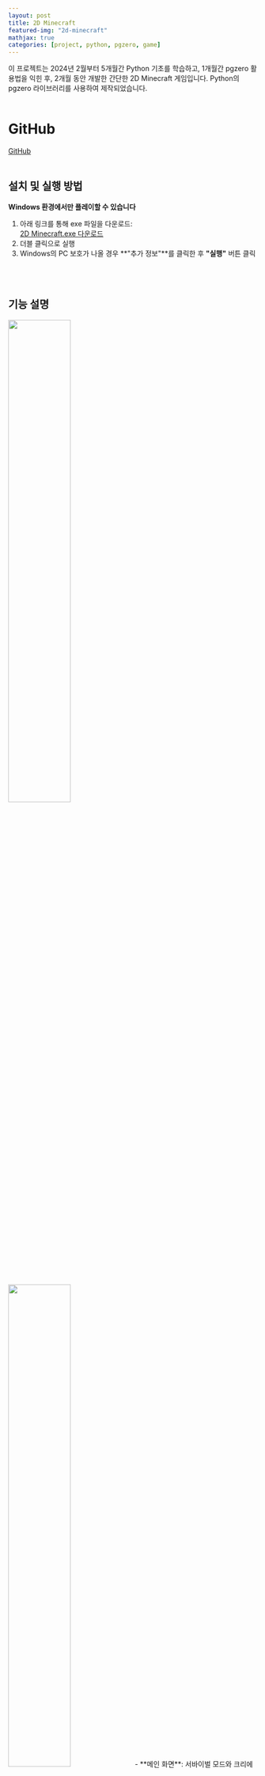 ```yaml
---
layout: post
title: 2D Minecraft
featured-img: "2d-minecraft"
mathjax: true
categories: [project, python, pgzero, game]
---
```


이 프로젝트는 2024년 2월부터 5개월간 Python 기초를 학습하고, 1개월간 pgzero 활용법을 익힌 후, 2개월 동안 개발한 간단한 2D Minecraft 게임입니다. Python의 pgzero 라이브러리를 사용하여 제작되었습니다.
<br>
<br>

# GitHub
<a href="https://github.com/peoplegentle/2D-Minecraft" target="_blank">GitHub</a>
<br>
<br>

## 설치 및 실행 방법
**Windows 환경에서만 플레이할 수 있습니다**
1. 아래 링크를 통해 exe 파일을 다운로드:   
<a href="https://github.com/peoplegentle/2D-Minecraft/releases/download/v1.0.0/2D.Minecraft.exe">2D Minecraft.exe 다운로드</a>
2. 더블 클릭으로 실행
3. Windows의 PC 보호가 나올 경우 **"추가 정보"**를 클릭한 후 **"실행"** 버튼 클릭 
<br>
<br>


## 기능 설명
<img width="50%" src="https://github.com/user-attachments/assets/ac1b72df-1b21-45ff-af79-a49d84d91f75"/>
<img width="50%" src="https://github.com/user-attachments/assets/3bf64e73-056e-48ed-8959-d91b9c1d57c1"/>
- **메인 화면**: 서바이벌 모드와 크리에이티브 모드를 선택할 수 있습니다.
- **크리에이티브 모드**: 
  - 더블 클릭으로 블록을 파괴할 수 있습니다.
  - 우클릭으로 블록을 설치할 수 있으며, 1~9번 키를 사용하여 설치할 블록을 선택할 수 있습니다.
<br>
<br>


## 미래 계획
- 몬스터 추가
- 서바이벌 모드 추가
- 인벤토리 기능 확대
<br>
<br>

# Git
<a href="https://github.com/peoplegentle/2D-Minecraft" target="_blank">peoplegentle</a>
<br>
<br>

# Mentor
<a href="https://github.com/accio3014" target="_blank">accio</a>